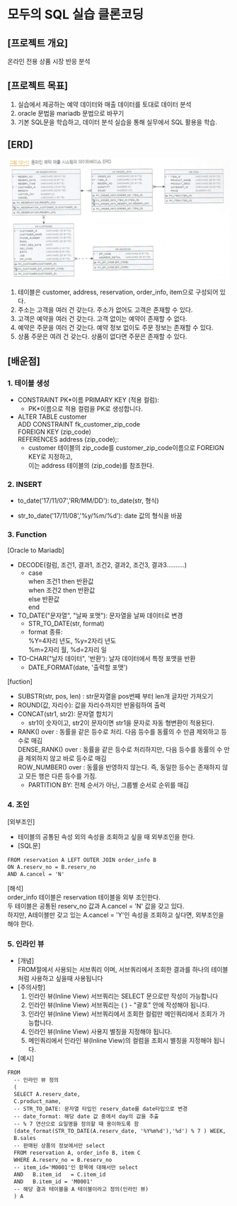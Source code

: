 # 모두의 SQL 실습 클론코딩

## [프로젝트 개요]

온라인 전용 상품 시장 반응 분석

## [프로젝트 목표]

1. 실습에서 제공하는 예약 데이터와 매출 데이터를 토대로 데이터 분석
2. oracle 문법을 mariadb 문법으로 바꾸기
3. 기본 SQL문을 학습하고, 데이터 분석 실습을 통해 실무에서 SQL 활용을 학습.

## [ERD] <br>

![Alt text](ERD.png)
1. 테이블은 customer, address, reservation, order_info, item으로 구성되어 있다.
2. 주소는 고객을 여러 건 갖는다. 주소가 없어도 고객은 존재할 수 있다.
3. 고객은 예약을 여러 건 갖는다. 고객 없이는 예약이 존재할 수 없다.
4. 예약은 주문을 여러 건 갖는다. 예약 정보 없이도 주문 정보는 존재할 수 있다.
5. 상품 주문은 여려 건 갖는다. 상품이 없다면 주문은 존재할 수 있다.
## [배운점]

### 1. 테이블 생성

- CONSTRAINT PK*이름 PRIMARY KEY (적용 컬럼):
  - PK*이름으로 적용 컬럼을 PK로 생성합니다.
- ALTER TABLE customer <br> ADD CONSTRAINT fk_customer_zip_code <br> FOREIGN KEY (zip_code) <br>REFERENCES address (zip_code);: 
  - customer 테이블의 zip_code를 customer_zip_code이름으로 FOREIGN KEY로 지정하고, <br> 이는 address 테이블의 (zip_code)를 참조한다.

### 2. INSERT

- to_date('17/11/07','RR/MM/DD'): to_date(str, 형식)

- str_to_date('17/11/08','%y/%m/%d'): date 값의 형식을 바꿈

### 3. Function
[Oracle to Mariadb]
- DECODE(컬럼, 조건1, 결과1, 조건2, 결과2, 조건3, 결과3..........) 
  - case <br>
       when 조건1  then  반환값 <br>
       when 조건2  then  반환값 <br>
       else 반환값 <br>
      end<br>
- TO_DATE("문자열", "날짜 포맷"): 문자열을 날짜 데이터로 변경
  - STR_TO_DATE(str, format)
  - format 종류: <br> 
    %Y=4자리 년도, %y=2자리 년도 <br>
    %m=2자리 월, %d=2자리 일 <br>
- TO-CHAR("날자 데이터", '반환'): 날자 데이터에서 특정 포맷을 반환
  - DATE_FORMAT(date, '출력할 포맷')

[fuction]
- SUBSTR(str, pos, len) : str문자열을 pos번째 부터 len개 글자만 가져오기
- ROUND(값, 자리수): 값을 자리수까지만 반올림하여 출력
- CONCAT(str1, str2): 문자열 합치기
  - str1이 숫자이고, str2이 문자이면 str1을 문자로 자동 형변환이 적용된다.
-  RANK() over  : 동률을 같은 등수로 처리. 다음 등수를 동률의 수 만큼 제외하고 등수로 매김 <br>
   DENSE_RANK() over : 동률을 같은 등수로 처리하지만, 다음 등수를 동률의 수 만큼 제외하지 않고 바로 등수로 매김 <br>
   ROW_NUMBER() over : 동률을 반영하지 않는다. 즉, 동일한 등수는 존재하지 않고 모든 행은 다른 등수를 가짐.
   - PARTITION BY: 전체 순서가 아닌, 그룹별 순서로 순위를 매김
### 4. 조인
[외부조인]
-  테이블의 공통된 속성 외의 속성을 조회하고 싶을 때 외부조인을 한다.
  - [SQL문] <br>
```roomsql
FROM reservation A LEFT OUTER JOIN order_info B
ON A.reserv_no = B.reserv_no
AND A.cancel = 'N'
```
[해석]<br>
order_info 테이블은 reservation 테이블을 외부 조인한다. <br>
두 테이블은 공통된 reserv_no 값과 A.cancel = 'N' 값을 갖고 있다. <br>
하지만, A테이블만 갖고 있는 A.cancel = 'Y'인 속성을 조회하고 싶다면, 외부조인을 해야 한다.

### 5. 인라인 뷰
- [개념] <br>
  FROM절에서 사용되는 서브쿼리 이며, 서브쿼리에서 조회한 결과를 하나의 테이블처럼 사용하고 싶을때 사용됩니다
- [주의사항] <br>
  1. 인라인 뷰(Inline View) 서브쿼리는 SELECT 문으로만 작성이 가능합니다
  2. 인라인 뷰(Inline View) 서브쿼리는 ( ) - "괄호" 안에 작성해야 됩니다.
  3. 인라인 뷰(Inline View) 서브쿼리에서 조회한 컬럼만 메인쿼리에서 조회가 가능합니다.
  4. 인라인 뷰(Inline View) 사용지 별칭을 지정해야 됩니다.
  5. 메인쿼리에서 인라인 뷰(Inline View)의 컬럼을 조회시 별칭을 지정해야 됩니다.
- [예시] <br>
```roomsql
FROM
  -- 인라인 뷰 정의
  (
  SELECT A.reserv_date,
  C.product_name,
  -- STR_TO_DATE: 문자열 타입인 reserv_date를 date타입으로 변경
  -- date_format: 해당 date 값 중에서 day의 값을 추출
  -- % 7 연산으로 요일명을 정의할 때 용이하도록 함
  (date_format(STR_TO_DATE(A.reserv_date, '%Y%m%d'),'%d') % 7 ) WEEK,
  B.sales
  -- 판매된 상품의 정보에서만 select
  FROM reservation A, order_info B, item C
  WHERE A.reserv_no = B.reserv_no
  -- item_id='M0001'인 항목에 대해서만 select
  AND   B.item_id   = C.item_id
  AND   B.item_id = 'M0001'
  -- 해당 결과 테이블을 A 테이블이라고 정의(인라인 뷰)
  ) A 
```
